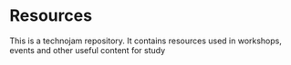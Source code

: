 # Resources
This is a technojam repository. It contains resources used in workshops, events and other useful content for study

